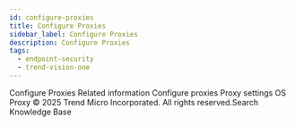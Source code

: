 ```yaml
---
id: configure-proxies
title: Configure Proxies
sidebar_label: Configure Proxies
description: Configure Proxies
tags:
  - endpoint-security
  - trend-vision-one
---
```


 Configure Proxies Related information Configure proxies Proxy settings OS Proxy © 2025 Trend Micro Incorporated. All rights reserved.Search Knowledge Base